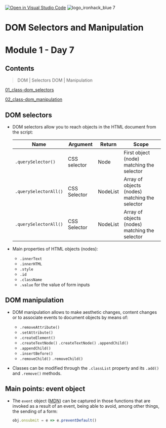 [![Open in Visual Studio Code](https://classroom.github.com/assets/open-in-vscode-c66648af7eb3fe8bc4f294546bfd86ef473780cde1dea487d3c4ff354943c9ae.svg)](https://classroom.github.com/online_ide?assignment_repo_id=7686028&assignment_repo_type=AssignmentRepo)
![logo_ironhack_blue 7](https://user-images.githubusercontent.com/23629340/40541063-a07a0a8a-601a-11e8-91b5-2f13e4e6b441.png)

# DOM Selectors and Manipulation
# Module 1 - Day 7

## Contents
> DOM | Selectors
> DOM | Manipulation

[01_class-dom_selectors](./01_class-dom_selectors)

[02_class-dom_manipulation](./02_class-dom_manipulation)


 ## DOM selectors
 
 - DOM selectors allow you to reach objects in the HTML document from the script:
 
    | Name          | Argument     | Return      | Scope |
    |---------------|--------------|-------------|------------- |
    | `.querySelector()` | CSS selector | Node | First object (node) matching the selector |
    | `.querySelectorAll()` | CSS Selector | NodeList | Array of objects (nodes) matching the selector |
    |`.querySelectorAll()` | CSS Selector | NodeList | Array of objects (nodes) matching the selector |
    

- Main properties of HTML objects (nodes):
  - `.innerText`
  - `.innerHTML`
  - `.style`
  - `.id`
  - `.className`
  - `.value` for the value of form inputs

 ## DOM manipulation
 
 - DOM manipulation allows to make aesthetic changes, content changes or to associate events to document objects by means of:
   - `.removeAttribute()`
   - `.setAttribute()`
   - `.createElement()`
   - `.createTextNode()` `.createTextNode()` `.appendChild()`
   - `.appendChild()`
   - `.insertBefore()`
   - `.removeChild()` `.removeChild()`

- Classes can be modified through the `.classList` property and its `.add()` and `.remove()` methods.

 ## Main points: event object

- The `event` object ([MDN](https://developer.mozilla.org/en/docs/Web/API/Event)) can be captured in those functions that are invoked as a result of an event, being able to avoid, among other things, the sending of a form:

  ````javascript
  obj.onsubmit = e => e.preventDefault()
  ````
